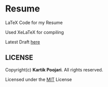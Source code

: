 # Resume

LaTeX Code for my Resume

Used XeLaTeX for compiling

Latest Draft [here](Jan2021/Resume.pdf)

## LICENSE

Copyright(c) **Kartik Poojari**. All rights reserved.
 
Licensed under the [MIT](LICENSE) License
